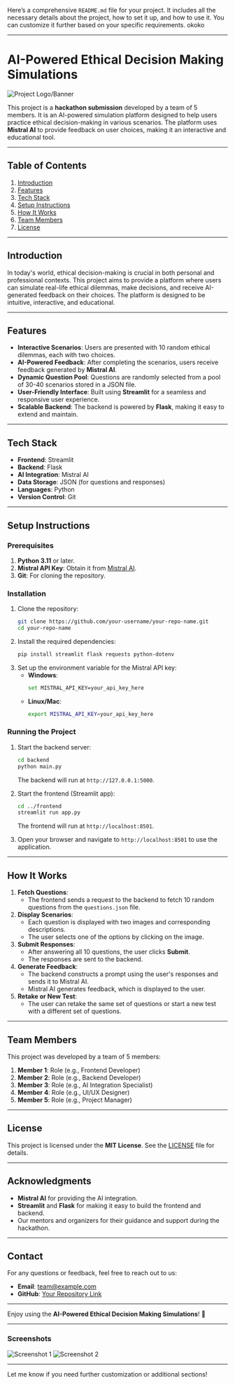 Here’s a comprehensive `README.md` file for your project. It includes all the necessary details about the project, how to set it up, and how to use it. You can customize it further based on your specific requirements.
okoko

---

# **AI-Powered Ethical Decision Making Simulations**

![Project Logo/Banner](frontend/static/images/logo.png) <!-- Add a logo or banner if available -->

This project is a **hackathon submission** developed by a team of 5 members. It is an AI-powered simulation platform designed to help users practice ethical decision-making in various scenarios. The platform uses **Mistral AI** to provide feedback on user choices, making it an interactive and educational tool.

---

## **Table of Contents**
1. [Introduction](#introduction)
2. [Features](#features)
3. [Tech Stack](#tech-stack)
4. [Setup Instructions](#setup-instructions)
5. [How It Works](#how-it-works)
6. [Team Members](#team-members)
7. [License](#license)

---

## **Introduction**
In today's world, ethical decision-making is crucial in both personal and professional contexts. This project aims to provide a platform where users can simulate real-life ethical dilemmas, make decisions, and receive AI-generated feedback on their choices. The platform is designed to be intuitive, interactive, and educational.

---

## **Features**
- **Interactive Scenarios**: Users are presented with 10 random ethical dilemmas, each with two choices.
- **AI-Powered Feedback**: After completing the scenarios, users receive feedback generated by **Mistral AI**.
- **Dynamic Question Pool**: Questions are randomly selected from a pool of 30-40 scenarios stored in a JSON file.
- **User-Friendly Interface**: Built using **Streamlit** for a seamless and responsive user experience.
- **Scalable Backend**: The backend is powered by **Flask**, making it easy to extend and maintain.

---

## **Tech Stack**
- **Frontend**: Streamlit
- **Backend**: Flask
- **AI Integration**: Mistral AI
- **Data Storage**: JSON (for questions and responses)
- **Languages**: Python
- **Version Control**: Git

---

## **Setup Instructions**

### **Prerequisites**
1. **Python 3.11** or later.
2. **Mistral API Key**: Obtain it from [Mistral AI](https://www.mistral.ai/).
3. **Git**: For cloning the repository.

### **Installation**
1. Clone the repository:
   ```bash
   git clone https://github.com/your-username/your-repo-name.git
   cd your-repo-name
   ```
2. Install the required dependencies:
   ```bash
   pip install streamlit flask requests python-dotenv
   ```
3. Set up the environment variable for the Mistral API key:
   - **Windows**:
     ```bash
     set MISTRAL_API_KEY=your_api_key_here
     ```
   - **Linux/Mac**:
     ```bash
     export MISTRAL_API_KEY=your_api_key_here
     ```

### **Running the Project**
1. Start the backend server:
   ```bash
   cd backend
   python main.py
   ```
   The backend will run at `http://127.0.0.1:5000`.

2. Start the frontend (Streamlit app):
   ```bash
   cd ../frontend
   streamlit run app.py
   ```
   The frontend will run at `http://localhost:8501`.

3. Open your browser and navigate to `http://localhost:8501` to use the application.

---

## **How It Works**
1. **Fetch Questions**:
   - The frontend sends a request to the backend to fetch 10 random questions from the `questions.json` file.
2. **Display Scenarios**:
   - Each question is displayed with two images and corresponding descriptions.
   - The user selects one of the options by clicking on the image.
3. **Submit Responses**:
   - After answering all 10 questions, the user clicks **Submit**.
   - The responses are sent to the backend.
4. **Generate Feedback**:
   - The backend constructs a prompt using the user's responses and sends it to Mistral AI.
   - Mistral AI generates feedback, which is displayed to the user.
5. **Retake or New Test**:
   - The user can retake the same set of questions or start a new test with a different set of questions.

---

## **Team Members**
This project was developed by a team of 5 members:
1. **Member 1**: Role (e.g., Frontend Developer)
2. **Member 2**: Role (e.g., Backend Developer)
3. **Member 3**: Role (e.g., AI Integration Specialist)
4. **Member 4**: Role (e.g., UI/UX Designer)
5. **Member 5**: Role (e.g., Project Manager)

---

## **License**
This project is licensed under the **MIT License**. See the [LICENSE](LICENSE) file for details.

---

## **Acknowledgments**
- **Mistral AI** for providing the AI integration.
- **Streamlit** and **Flask** for making it easy to build the frontend and backend.
- Our mentors and organizers for their guidance and support during the hackathon.

---

## **Contact**
For any questions or feedback, feel free to reach out to us:
- **Email**: team@example.com
- **GitHub**: [Your Repository Link](https://github.com/your-username/your-repo-name)

---

Enjoy using the **AI-Powered Ethical Decision Making Simulations**! 🚀

---

### **Screenshots**
<!-- Add screenshots of your project here if available -->
![Screenshot 1](frontend/static/images/screenshot1.png)
![Screenshot 2](frontend/static/images/screenshot2.png)

---

Let me know if you need further customization or additional sections!
